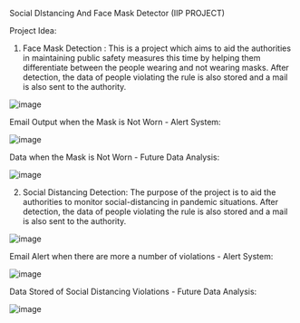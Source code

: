 Social DIstancing And Face Mask Detector
(IIP PROJECT)


Project Idea: 

1) Face Mask Detection : This is a project which aims to aid the authorities in maintaining public safety measures this time by helping them differentiate between the people wearing and not wearing masks. After detection, the data of people violating the rule is also stored and a mail is also sent to the authority. 

![image](https://user-images.githubusercontent.com/99080306/212806530-674b4435-d898-4a45-969c-bec5ee4027be.png)


Email Output when the Mask is Not Worn - Alert System:

![image](https://user-images.githubusercontent.com/99080306/212806581-c043b515-616c-4306-810c-89c103980f9c.png)

Data when the Mask is Not Worn - Future Data Analysis:

![image](https://user-images.githubusercontent.com/99080306/212806667-9b90e1f3-309d-4ab3-bd31-3aa22f0662a4.png)

 
2) Social Distancing Detection: The purpose of the project is to aid the authorities to monitor social-distancing in pandemic situations. After detection, the data of people violating the rule is also stored and a mail is also sent to the authority. 


![image](https://user-images.githubusercontent.com/99080306/212806694-a267fcb6-1e61-45e1-a09f-889892aab7ff.png)

Email Alert when there are more a number of violations - Alert System:

![image](https://user-images.githubusercontent.com/99080306/212806736-cc9f7cb4-0942-464c-a948-badc1882b0b9.png)


Data Stored of Social Distancing Violations - Future Data Analysis:

![image](https://user-images.githubusercontent.com/99080306/212806790-05d7d8dd-b401-4afe-8dcf-f3f4c56582f3.png)






